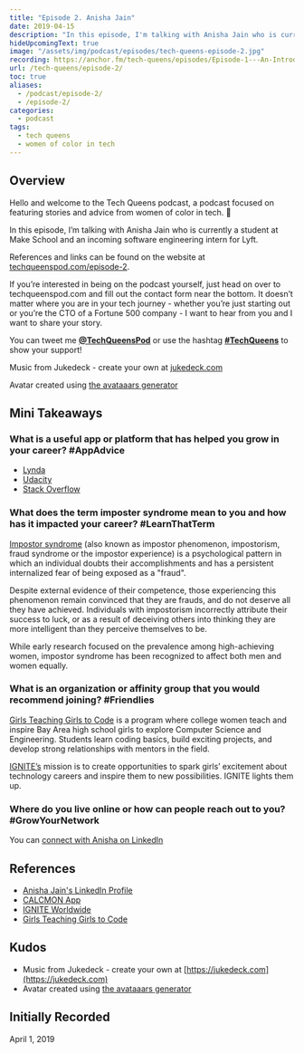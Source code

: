 ```yaml
---
title: "Episode 2. Anisha Jain"
date: 2019-04-15
description: "In this episode, I'm talking with Anisha Jain who is currently a student at Make School and an incoming software engineering intern for Lyft."
hideUpcomingText: true
image: "/assets/img/podcast/episodes/tech-queens-episode-2.jpg"
recording: https://anchor.fm/tech-queens/episodes/Episode-1---An-Introduction-e2d55t
url: /tech-queens/episode-2/
toc: true
aliases:
  - /podcast/episode-2/
  - /episode-2/
categories:
  - podcast
tags:
  - tech queens
  - women of color in tech
---
```


## Overview

Hello and welcome to the Tech Queens podcast, a podcast focused on featuring stories and advice from women of color in tech. 👑

In this episode, I’m talking with Anisha Jain who is currently a student at Make School and an incoming software engineering intern for Lyft.

References and links can be found on the website at [techqueenspod.com/episode-2](https://techqueenspod.com/episode-2).

If you’re interested in being on the podcast yourself, just head on over to techqueenspod.com and fill out the contact form near the bottom. It doesn’t matter where you are in your tech journey - whether you’re just starting out or you’re the CTO of a Fortune 500 company - I want to hear from you and I want to share your story.

You can tweet me **[@TechQueensPod](https://twitter.com/TechQueensPod)** or use the hashtag **[#TechQueens](https://twitter.com/hashtag/TechQueens?lang=en)** to show your support!

Music from Jukedeck - create your own at [jukedeck.com](https://jukedeck.com)

Avatar created using [the avataaars generator](https://getavataaars.com/)

## Mini Takeaways

### What is a useful app or platform that has helped you grow in your career? #AppAdvice

- [Lynda](https://www.lynda.com/)
- [Udacity](https://www.udacity.com/)
- [Stack Overflow](https://stackoverflow.com/)

### What does the term imposter syndrome mean to you and how has it impacted your career? #LearnThatTerm

[Impostor syndrome](https://www.wikiwand.com/en/Impostor_syndrome) (also known as impostor phenomenon, impostorism, fraud syndrome or the impostor experience) is a psychological pattern in which an individual doubts their accomplishments and has a persistent internalized fear of being exposed as a "fraud".

Despite external evidence of their competence, those experiencing this phenomenon remain convinced that they are frauds, and do not deserve all they have achieved. Individuals with impostorism incorrectly attribute their success to luck, or as a result of deceiving others into thinking they are more intelligent than they perceive themselves to be.

While early research focused on the prevalence among high-achieving women, impostor syndrome has been recognized to affect both men and women equally.

### What is an organization or affinity group that you would recommend joining? #Friendlies

[Girls Teaching Girls to Code](http://girlsteachinggirlstocode.org/index.html) is a program where college women teach and inspire Bay Area high school girls to explore Computer Science and Engineering. Students learn coding basics, build exciting projects, and develop strong relationships with mentors in the field.

[IGNITE’s](https://www.igniteworldwide.org/) mission is to create opportunities to spark girls’ excitement about technology careers and inspire them to new possibilities. IGNITE lights them up.

### Where do you live online or how can people reach out to you? #GrowYourNetwork

You can [connect with Anisha on LinkedIn](https://linkedin.com/in/annysha)

## References

- [Anisha Jain's LinkedIn Profile](https://linkedin.com/in/annysha)
- [CALCMON App](https://bit.ly/calc-mon)
- [IGNITE Worldwide](https://www.igniteworldwide.org/)
- [Girls Teaching Girls to Code](http://girlsteachinggirlstocode.org/index.html)

## Kudos

- Music from Jukedeck - create your own at [https://jukedeck.com](https://jukedeck.com)
- Avatar created using [the avataaars generator](https://getavataaars.com/)

## Initially Recorded

April 1, 2019
